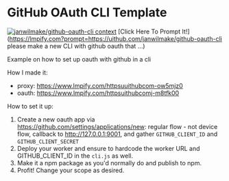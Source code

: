 # GitHub OAuth CLI Template

[![janwilmake/github-oauth-cli context](https://badge.forgithub.com/janwilmake/github-oauth-cli)](https://uithub.com/janwilmake/github-oauth-cli) [Click Here To Prompt It!](https://lmpify.com?prompt=https://uithub.com/janwilmake/github-oauth-cli please make a new CLI with github oauth that ...)

Example on how to set up oauth with github in a cli

How I made it:

- proxy: https://www.lmpify.com/httpsuuithubcom-ow5mjz0
- oauth: https://www.lmpify.com/httpsuithubcomj-m8tfk00

How to set it up:

1. Create a new oauth app via https://github.com/settings/applications/new: regular flow - not device flow, callback to http://127.0.0.1:9001, and gather `GITHUB_CLIENT_ID` and `GITHUB_CLIENT_SECRET`
2. Deploy your worker and ensure to hardcode the worker URL and GITHUB_CLIENT_ID in the `cli.js` as well.
3. Make it a npm package as you'd normally do and publish to npm.
4. Profit! Change your scope as desired.
